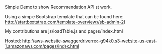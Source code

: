 Simple Demo to show Recommendation API at work.

Using a simple Bootstrap template that can be found here: http://startbootstrap.com/template-overviews/sb-admin-2)

My contributions are js/loadTable.js and pages/index.html

Hosted: http://aws-website-swaggerdriverrec-g94k0.s3-website-us-east-1.amazonaws.com/pages/index.html